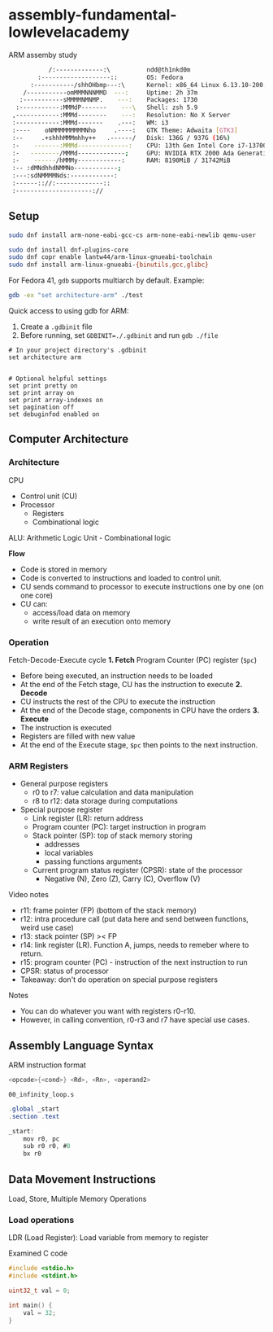 # assembly-fundamental-lowlevelacademy
ARM assemby study
```sh
           /:-------------:\          ndd@th1nkd0m
        :-------------------::        OS: Fedora
      :-----------/shhOHbmp---:\      Kernel: x86_64 Linux 6.13.10-200.fc41.x86_64
    /-----------omMMMNNNMMD  ---:     Uptime: 2h 37m
   :-----------sMMMMNMNMP.    ---:    Packages: 1730
  :-----------:MMMdP-------    ---\   Shell: zsh 5.9
 ,------------:MMMd--------    ---:   Resolution: No X Server
 :------------:MMMd-------    .---:   WM: i3
 :----    oNMMMMMMMMMNho     .----:   GTK Theme: Adwaita [GTK3]
 :--     .+shhhMMMmhhy++   .------/   Disk: 136G / 937G (16%)
 :-    -------:MMMd--------------:    CPU: 13th Gen Intel Core i7-13700H @ 20x 4.8GHz [58.0°C]
 :-   --------/MMMd-------------;     GPU: NVIDIA RTX 2000 Ada Generation Laptop GPU
 :-    ------/hMMMy------------:      RAM: 8190MiB / 31742MiB
 :-- :dMNdhhdNMMNo------------;
 :---:sdNMMMMNds:------------:
 :------:://:-------------::
 :---------------------://
```

## Setup
```sh
sudo dnf install arm-none-eabi-gcc-cs arm-none-eabi-newlib qemu-user

sudo dnf install dnf-plugins-core
sudo dnf copr enable lantw44/arm-linux-gnueabi-toolchain
sudo dnf install arm-linux-gnueabi-{binutils,gcc,glibc}
```
For Fedora 41, `gdb` supports multiarch by default. Example:

```sh
gdb -ex "set architecture-arm" ./test
```

Quick access to using gdb for ARM:
1. Create a `.gdbinit` file
2. Before running, set `GDBINIT=./.gdbinit` and run `gdb ./file`

```
# In your project directory's .gdbinit
set architecture arm


# Optional helpful settings
set print pretty on
set print array on
set print array-indexes on
set pagination off
set debuginfod enabled on
```

## Computer Architecture
### Architecture
CPU
- Control unit (CU)
- Processor
  - Registers
  - Combinational logic

ALU: Arithmetic Logic Unit - Combinational logic

**Flow**
- Code is stored in memory
- Code is converted to instructions and loaded to control unit.
- CU sends command to processor to execute instructions one by one (on one core)
- CU can:
    - access/load data on memory
    - write result of an execution onto memory

### Operation
Fetch-Decode-Execute cycle
**1. Fetch**
Program Counter (PC) register (`$pc`)
- Before being executed, an instruction needs to be loaded
- At the end of the Fetch stage, CU has the instruction to execute
**2. Decode**
- CU instructs the rest of the CPU to execute the instruction
- At the end of the Decode stage, components in CPU have the orders
**3. Execute**
- The instruction is executed
- Registers are filled with new value
- At the end of the Execute stage, `$pc` then points to the next instruction.

### ARM Registers
- General purpose registers
  - r0 to r7: value calculation and data manipulation
  - r8 to r12: data storage during computations
- Special purpose register
  - Link register (LR): return address
  - Program counter (PC): target instruction in program
  - Stack pointer (SP): top of stack memory storing
    - addresses
    - local variables
    - passing functions arguments
  - Current program status register (CPSR): state of the processor
    - Negative (N), Zero (Z), Carry (C), Overflow (V)

Video notes
- r11: frame pointer (FP) (bottom of the stack memory)
- r12: intra procedure call (put data here and send between functions, weird use case)
- r13: stack pointer (SP) >< FP
- r14: link register (LR). Function A, jumps, needs to remeber where to return.
- r15: program counter (PC) - instruction of the next instruction to run
- CPSR: status of processor
- Takeaway: don't do operation on special purpose registers

Notes
- You can do whatever you want with registers r0-r10.
- However, in calling convention, r0-r3 and r7 have special use cases.

## Assembly Language Syntax
ARM instruction format
```as
<opcode>{<cond>} <Rd>, <Rn>, <operand2>
```

`00_infinity_loop.s`
```as
.global _start
.section .text

_start:
    mov r0, pc
    sub r0 r0, #8
    bx r0
```
## Data Movement Instructions
Load, Store, Multiple Memory Operations

### Load operations
LDR (Load Register): Load variable from memory to register

Examined C code
```C
#include <stdio.h>
#include <stdint.h>

uint32_t val = 0;

int main() {
    val = 32;
}
```

